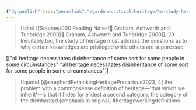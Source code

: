 ```yaml
---
{"dg-publish":true,"permalink":"/garden/critical-heritage/to-study-heritage-is-to-examine-why-some-inheritances-are-more-privileged-than-others/","created":"2024-07-10T11:13:43.003+08:00","updated":"2024-09-04T15:27:13.344+08:00"}
---
```


> [!cite] [[Sources/000 Reading Notes/📖 Graham, Ashworth and Tunbridge 2000\|📖 Graham, Ashworth and Tunbridge 2000]], 29
> Inevitably,too, the study of heritage must address the questions as to why certain knowledges are privileged while others are suppressed. 

[["all heritage necessitates disinheritance of some sort for some people in some circumstances"\|"all heritage necessitates disinheritance of some sort for some people in some circumstances"]]

> [!quote] [@shepherdRethinkingHeritagePrecarious2023, 4]
> the problem with a commonsense definition of heritage—'that which we inherit'—is that it hides (or elides) a second category, the category of the *disinherited* (emphasis in original) #heritageworkingdefinitions 



